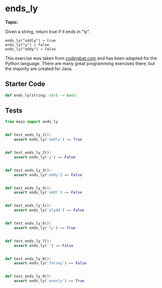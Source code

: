 # ends_ly
**Topic:** 



Given a string, return true if it ends in "ly".

```
ends_ly("oddly") → true
ends_ly("y") → false
ends_ly("oddy") → false
```

This exercise was taken from [codingbat.com](https://codingbat.com/prob/p103895) and has been adapted for the Python language. There are many great programming exercises there, but the majority are created for Java.

## Starter Code
```python
def ends_ly(string: str) -> bool:
```

## Tests
```python
from main import ends_ly


def test_ends_ly_1():
    assert ends_ly('oddly') == True


def test_ends_ly_2():
    assert ends_ly('y') == False


def test_ends_ly_3():
    assert ends_ly('oddy') == False


def test_ends_ly_4():
    assert ends_ly('oddl') == False


def test_ends_ly_5():
    assert ends_ly('olydd') == False


def test_ends_ly_6():
    assert ends_ly('ly') == True


def test_ends_ly_7():
    assert ends_ly('') == False


def test_ends_ly_8():
    assert ends_ly('falsey') == False


def test_ends_ly_9():
    assert ends_ly('evenly') == True
```
